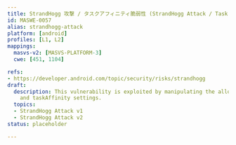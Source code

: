 ```yaml
---
title: StrandHogg 攻撃 / タスクアフィニティ脆弱性 (StrandHogg Attack / Task Affinity Vulnerability)
id: MASWE-0057
alias: strandhogg-attack
platform: [android]
profiles: [L1, L2]
mappings:
  masvs-v2: [MASVS-PLATFORM-3]
  cwe: [451, 1104]

refs:
- https://developer.android.com/topic/security/risks/strandhogg
draft:
  description: This vulnerability is exploited by manipulating the allowTaskReparenting
    and taskAffinity settings.
  topics:
  - StrandHogg Attack v1
  - StrandHogg Attack v2
status: placeholder

---
```


